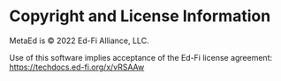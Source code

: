 # Copyright and License Information

MetaEd is © 2022 Ed-Fi Alliance, LLC.

Use of this software implies acceptance of the Ed-Fi license agreement:
https://techdocs.ed-fi.org/x/vRSAAw
